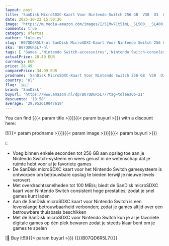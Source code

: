 ```yaml
---
layout: post
title: 'SanDisk MicroSDXC-Kaart Voor Nintendo Switch 256 GB  V30  U3  C10  A1  Leessnelheden Tot 100 MB/s  Van Meerdere Games '
date: 2025-10-22 15:50:26
image: 'https://m.media-amazon.com/images/I/51Mw7Ct5imL._SL500_._SL400_.jpg'
comments: true
category: ofertas
author: 'tole.es'
slug: 'B07QD6R5L7-nl SanDisk MicroSDXC-Kaart Voor Nintendo Switch 256 GB V30 U3...'
sku: 'B07QD6R5L7-nl'
tags: [ 'Games','Nintendo Switch-accessoires','Nintendo Switch-consoles, -games & -accessoires','sandisk','🇳🇱', ]
actualPrice: 28.49 EUR
currency: EUR
price: 28.49
comparePrice: 34.99 EUR
prodname: 'SanDisk MicroSDXC-Kaart Voor Nintendo Switch 256 GB  V30  U3  C10  A1  Leessnelheden Tot 100 MB/s  Van Meerdere Games '
country: 'nl'
flag: '🇳🇱'
brand: 'SanDisk'
buyurl: 'https://www.amazon.nl/dp/B07QD6R5L7/?tag=tolees0b-21'
descuento: '18.58'
average: '29.952619047619'
---
```


You can find [{{< param title >}}]({{< param buyurl >}}) with a discount here:

[![{{< param prodname >}}]({{< param image >}})]({{< param buyurl >}})

ℹ️:

- Voeg binnen enkele seconden tot 256 GB aan opslag toe aan je Nintendo Switch-systeem en wees gerust in de wetenschap dat je ruimte hebt voor al je favoriete games
- De SanDisk microSDXC kaart voor het Nintendo Switch gamesysteem is ontworpen om betrouwbare opslag te bieden terwijl je nieuwe levels verovert
- Met overdrachtssnelheden tot 100 MB/s; biedt de SanDisk microSDXC kaart voor Nintendo Switch consistent hoge prestaties; zodat je snel games kunt laden
- Aan de SanDisk microSDXC kaart voor Nintendo Switch is een levenslange betrouwbaarheid verbonden; zodat je games altijd over een betrouwbare thuisbasis beschikken
- Met de SanDisk microSDXC voor Nintendo Switch kun je al je favoriete digitale games op één plek bewaren zodat je steeds klaar bent om je games te spelen

[🛒 Buy it!!]({{< param buyurl >}})
{{<world>}}B07QD6R5L7{{</world>}}
